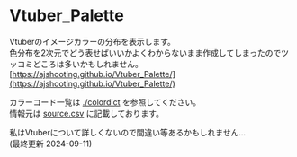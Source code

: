 # Vtuber_Palette
Vtuberのイメージカラーの分布を表示します。  
色分布を2次元でどう表せばいいかよくわからないまま作成してしまったのでツッコミどころは多いかもしれません。  
[https://ajshooting.github.io/Vtuber_Palette/](https://ajshooting.github.io/Vtuber_Palette/)  

カラーコード一覧は [./colordict](https://github.com/ajshooting/Vtuber_Palette/tree/main/colordict) を参照してください。  
情報元は [source.csv](https://github.com/ajshooting/Vtuber_Palette/blob/main/source.csv) に記載しております。

私はVtuberについて詳しくないので間違い等あるかもしれません...  
(最終更新 2024-09-11)
